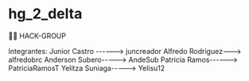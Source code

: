 # hg_2_delta

🏴‍☠️ HACK-GROUP

Integrantes:
Junior Castro ------> juncreador
Alfredo Rodriguez---> alfredobrc
Anderson Subero-----> AndeSub
Patricia Ramos------> PatriciaRamosT
Yelitza Suniaga-----> Yelisu12
